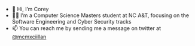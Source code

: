 - 👋 Hi, I’m Corey
- 💙💛 I’m a Computer Science Masters student at NC A&T, focusing on the Software Engineering and Cyber Security tracks
- 📫 You can reach me by sending me a message on twitter at [@mcmxciillan](https://twitter.com/McMxciillan)

<!---
mcmxciillan/mcmxciillan is a ✨ special ✨ repository because its `README.md` (this file) appears on your GitHub profile.
You can click the Preview link to take a look at your changes.
--->
